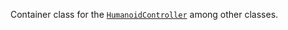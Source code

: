 Container class for the [`HumanoidController`](https://create.roblox.com/docs/reference/engine/classes/HumanoidController) among other classes.